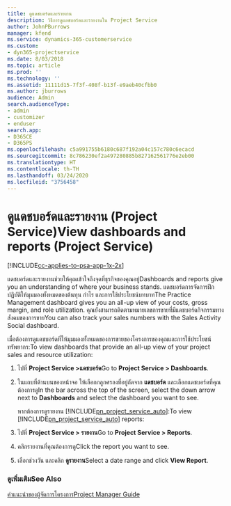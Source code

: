 ```yaml
---
title: ดูแดชบอร์ดและรายงาน
description: วิธีการดูแดชบอร์ดและรายงานใน Project Service
author: JohnPBurrows
manager: kfend
ms.service: dynamics-365-customerservice
ms.custom:
- dyn365-projectservice
ms.date: 8/03/2018
ms.topic: article
ms.prod: ''
ms.technology: ''
ms.assetid: 11111d15-7f3f-408f-b13f-e9aeb40cfbb0
ms.author: jburrows
audience: Admin
search.audienceType:
- admin
- customizer
- enduser
search.app:
- D365CE
- D365PS
ms.openlocfilehash: c5a991755b6180c687f192a04c157c780c6ecacd
ms.sourcegitcommit: 8c786230ef2a497280885b827162561776e2eb00
ms.translationtype: HT
ms.contentlocale: th-TH
ms.lasthandoff: 03/24/2020
ms.locfileid: "3756458"
---
```

# <a name="view-dashboards-and-reports-project-service"></a><span data-ttu-id="84f97-103">ดูแดชบอร์ดและรายงาน (Project Service)</span><span class="sxs-lookup"><span data-stu-id="84f97-103">View dashboards and reports (Project Service)</span></span>

[!INCLUDE[cc-applies-to-psa-app-1x-2x](../includes/cc-applies-to-psa-app-1x-2x.md)]

<span data-ttu-id="84f97-104">แดชบอร์ดและรายงานช่วยให้คุณเข้าใจถึงจุดที่ธุรกิจของคุณอยู่</span><span class="sxs-lookup"><span data-stu-id="84f97-104">Dashboards and reports give you an understanding of where your business stands.</span></span> <span data-ttu-id="84f97-105">แดชบอร์ดการจัดการฝึกปฏิบัติให้มุมมองทั้งหมดของต้นทุน กำไร และการใช้ประโยชน์บทบาท</span><span class="sxs-lookup"><span data-stu-id="84f97-105">The Practice Management dashboard gives you an all-up view of your costs, gross margin, and role utilization.</span></span> <span data-ttu-id="84f97-106">คุณยังสามารถติดตามหมายเลขการขายที่มีแดชบอร์ดกิจกรรมทางสังคมของการขาย</span><span class="sxs-lookup"><span data-stu-id="84f97-106">You can also track your sales numbers with the Sales Activity Social dashboard.</span></span>  
  
 <span data-ttu-id="84f97-107">เมื่อต้องการดูแดชบอร์ดที่ให้มุมมองทั้งหมดของการขายของโครงการของคุณและการใช้ประโยชน์ทรัพยากร:</span><span class="sxs-lookup"><span data-stu-id="84f97-107">To view dashboards that provide an all-up view of your project sales and resource utilization:</span></span>  
  
1. <span data-ttu-id="84f97-108">ไปที่ **Project Service >แดชบอร์ด**</span><span class="sxs-lookup"><span data-stu-id="84f97-108">Go to **Project Service > Dashboards**.</span></span>  
  
2. <span data-ttu-id="84f97-109">ในแถบที่ด้านบนของหน้าจอ ให้เลือกกลูกศรลงที่อยู่ถัดจาก **แดชบอร์ด** และเลือกแดชบอร์ดที่คุณต้องการดู</span><span class="sxs-lookup"><span data-stu-id="84f97-109">In the bar across the top of the screen, select the down arrow next to **Dashboards** and select the dashboard you want to see.</span></span>  
  
   <span data-ttu-id="84f97-110">หากต้องการดูรายงาน [!INCLUDE[pn_project_service_auto](../includes/pn-project-service-auto.md)]:</span><span class="sxs-lookup"><span data-stu-id="84f97-110">To view [!INCLUDE[pn_project_service_auto](../includes/pn-project-service-auto.md)] reports:</span></span>  
  
3. <span data-ttu-id="84f97-111">ไปที่ **Project Service > รายงาน**</span><span class="sxs-lookup"><span data-stu-id="84f97-111">Go to **Project Service > Reports**.</span></span>  
  
4. <span data-ttu-id="84f97-112">คลิกรายงานที่คุณต้องการดู</span><span class="sxs-lookup"><span data-stu-id="84f97-112">Click the report you want to see.</span></span>  
  
5. <span data-ttu-id="84f97-113">เลือกช่วงวัน และคลิก **ดูรายงาน**</span><span class="sxs-lookup"><span data-stu-id="84f97-113">Select a date range and click **View Report**.</span></span>  
  
### <a name="see-also"></a><span data-ttu-id="84f97-114">ดูเพิ่มเติม</span><span class="sxs-lookup"><span data-stu-id="84f97-114">See Also</span></span>  
 [<span data-ttu-id="84f97-115">คำแนะนำของผู้จัดการโครงการ</span><span class="sxs-lookup"><span data-stu-id="84f97-115">Project Manager Guide</span></span>](../project-service/project-manager-guide.md)
